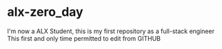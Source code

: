 # alx-zero_day
I'm now a ALX Student, this is my first repository as a full-stack engineer
This first and only time permitted to edit from GITHUB
